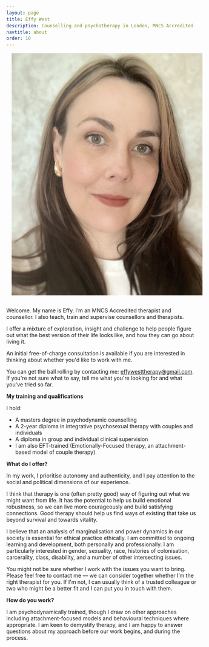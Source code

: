```yaml
---
layout: page
title: Effy West
description: Counselling and psychotherapy in London, MNCS Accredited
navtitle: about
order: 10
---
```

<img class="col one right" src="/img/IMG_0762.jpg" alt="West Therapy" style="margin: 0 0 1em 1em" />



Welcome. My name is Effy. I’m an MNCS Accredited therapist and counsellor. I also teach, train and supervise counsellors and therapists. 

I offer a mixture of exploration, insight and challenge to help people figure out what the best version of their life looks like, and how they can go about living it. 

An initial free-of-charge consultation is available if you are interested in thinking about whether you'd like to work with me. 


You can get the ball rolling by contacting me: [effywesttherapy@gmail.com](mailto:effywesttherapy@gmail.com). If you're not sure what to say, tell me what you're looking for and what you've tried so far. 

<b> My training and qualifications </b>

I hold:

- A masters degree in psychodynamic counselling
- A 2-year diploma in integrative psychosexual therapy with couples and individuals
- A diploma in group and individual clinical supervision 
- I am also EFT-trained (Emotionally-Focused therapy, an attachment-based model of couple therapy)


<b>What do I offer?</b>


In my work, I prioritise autonomy and authenticity, and I pay attention to the social and political dimensions of our experience.

I think that therapy is one (often pretty good) way of figuring out what we might want from life. It has the potential to help us build emotional robustness, so we can live more courageously and build satisfying connections. Good therapy should help us find ways of existing that take us beyond survival and towards vitality. 

I believe that an analysis of marginalisation and power dynamics in our society is essential for ethical practice ethically. I am committed to ongoing learning and development, both personally and professionally. I am particularly interested in gender, sexuality, race, histories of colonisation, carcerality, class, disability, and a number of other intersecting issues.

You might not be sure whether I work with the issues you want to bring. Please feel free to contact me — we can consider together whether I’m the right therapist for you. If I'm not, I can usually think of a trusted colleague or two who might be a better fit and I can put you in touch with them.

<b>How do you work?</b>

I am psychodynamically trained, though I draw on other approaches including attachment-focused models and behavioural techniques where appropriate. I am keen to demystify therapy, and I am happy to answer questions about my approach before our work begins, and during the process. 

